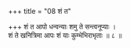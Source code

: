 +++
title = "08 शं त"

+++
शं त आपो धन्वन्याः शमु ते सन्त्वनूप्याः ।  
शं ते खनित्रिमा आपः शं याः कुम्भेभिराभृताः ॥ ८ ॥